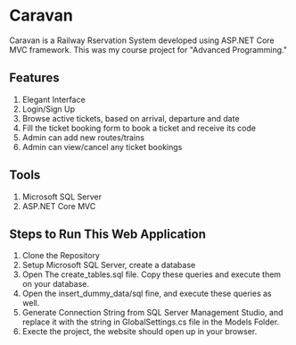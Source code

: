 # Caravan
Caravan is a Railway Rservation System developed using ASP.NET Core MVC framework. This was my course project for "Advanced Programming."
## Features
1. Elegant Interface
2. Login/Sign Up
3. Browse active tickets, based on arrival, departure and date
4. Fill the ticket booking form to book a ticket and receive its code
5. Admin can add new routes/trains
6. Admin can view/cancel any ticket bookings

## Tools
1. Microsoft SQL Server
2. ASP.NET Core MVC

## Steps to Run This Web Application
1. Clone the Repository
2. Setup Microsoft SQL Server, create a database
3. Open The create_tables.sql file. Copy these queries and execute them on your database.
4. Open the insert_dummy_data/sql fine, and execute these queries as well.
5. Generate Connection String from SQL Server Management Studio, and replace it with the string in GlobalSettings.cs file in the Models Folder.
6. Execte the project, the website should open up in your browser.

